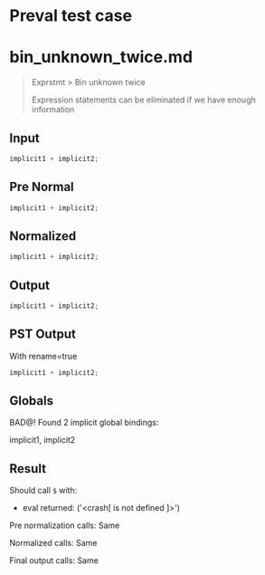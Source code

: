# Preval test case

# bin_unknown_twice.md

> Exprstmt > Bin unknown twice
>
> Expression statements can be eliminated if we have enough information

## Input

`````js filename=intro
implicit1 + implicit2;
`````

## Pre Normal


`````js filename=intro
implicit1 + implicit2;
`````

## Normalized


`````js filename=intro
implicit1 + implicit2;
`````

## Output


`````js filename=intro
implicit1 + implicit2;
`````

## PST Output

With rename=true

`````js filename=intro
implicit1 + implicit2;
`````

## Globals

BAD@! Found 2 implicit global bindings:

implicit1, implicit2

## Result

Should call `$` with:
 - eval returned: ('<crash[ <ref> is not defined ]>')

Pre normalization calls: Same

Normalized calls: Same

Final output calls: Same
